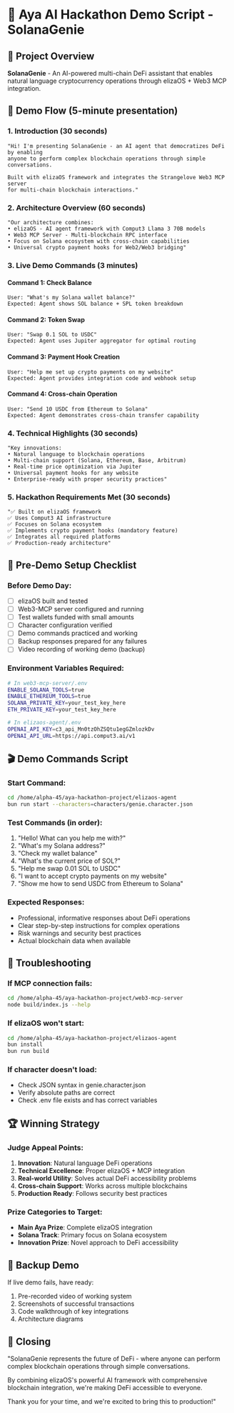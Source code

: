 # 🎯 Aya AI Hackathon Demo Script - SolanaGenie

## 🚀 Project Overview
**SolanaGenie** - An AI-powered multi-chain DeFi assistant that enables natural language cryptocurrency operations through elizaOS + Web3 MCP integration.

## 🎥 Demo Flow (5-minute presentation)

### 1. Introduction (30 seconds)
```
"Hi! I'm presenting SolanaGenie - an AI agent that democratizes DeFi by enabling 
anyone to perform complex blockchain operations through simple conversations.

Built with elizaOS framework and integrates the Strangelove Web3 MCP server 
for multi-chain blockchain interactions."
```

### 2. Architecture Overview (60 seconds)
```
"Our architecture combines:
• elizaOS - AI agent framework with Comput3 Llama 3 70B models
• Web3 MCP Server - Multi-blockchain RPC interface
• Focus on Solana ecosystem with cross-chain capabilities
• Universal crypto payment hooks for Web2/Web3 bridging"
```

### 3. Live Demo Commands (3 minutes)

#### Command 1: Check Balance
```
User: "What's my Solana wallet balance?"
Expected: Agent shows SOL balance + SPL token breakdown
```

#### Command 2: Token Swap
```
User: "Swap 0.1 SOL to USDC"
Expected: Agent uses Jupiter aggregator for optimal routing
```

#### Command 3: Payment Hook Creation
```
User: "Help me set up crypto payments on my website"
Expected: Agent provides integration code and webhook setup
```

#### Command 4: Cross-chain Operation
```
User: "Send 10 USDC from Ethereum to Solana"
Expected: Agent demonstrates cross-chain transfer capability
```

### 4. Technical Highlights (30 seconds)
```
"Key innovations:
• Natural language to blockchain operations
• Multi-chain support (Solana, Ethereum, Base, Arbitrum)
• Real-time price optimization via Jupiter
• Universal payment hooks for any website
• Enterprise-ready with proper security practices"
```

### 5. Hackathon Requirements Met (30 seconds)
```
"✅ Built on elizaOS framework
✅ Uses Comput3 AI infrastructure  
✅ Focuses on Solana ecosystem
✅ Implements crypto payment hooks (mandatory feature)
✅ Integrates all required platforms
✅ Production-ready architecture"
```

## 🔧 Pre-Demo Setup Checklist

### Before Demo Day:
- [ ] elizaOS built and tested
- [ ] Web3-MCP server configured and running
- [ ] Test wallets funded with small amounts
- [ ] Character configuration verified
- [ ] Demo commands practiced and working
- [ ] Backup responses prepared for any failures
- [ ] Video recording of working demo (backup)

### Environment Variables Required:
```bash
# In web3-mcp-server/.env
ENABLE_SOLANA_TOOLS=true
ENABLE_ETHEREUM_TOOLS=true
SOLANA_PRIVATE_KEY=your_test_key_here
ETH_PRIVATE_KEY=your_test_key_here

# In elizaos-agent/.env  
OPENAI_API_KEY=c3_api_Mn0tzOhZSQtu1egGZmlozkDv
OPENAI_API_URL=https://api.comput3.ai/v1
```

## 🎬 Demo Commands Script

### Start Command:
```bash
cd /home/alpha-45/aya-hackathon-project/elizaos-agent
bun run start --characters=characters/genie.character.json
```

### Test Commands (in order):
1. "Hello! What can you help me with?"
2. "What's my Solana address?"
3. "Check my wallet balance"
4. "What's the current price of SOL?"
5. "Help me swap 0.01 SOL to USDC"
6. "I want to accept crypto payments on my website"
7. "Show me how to send USDC from Ethereum to Solana"

### Expected Responses:
- Professional, informative responses about DeFi operations
- Clear step-by-step instructions for complex operations
- Risk warnings and security best practices
- Actual blockchain data when available

## 🚨 Troubleshooting

### If MCP connection fails:
```bash
cd /home/alpha-45/aya-hackathon-project/web3-mcp-server
node build/index.js --help
```

### If elizaOS won't start:
```bash
cd /home/alpha-45/aya-hackathon-project/elizaos-agent
bun install
bun run build
```

### If character doesn't load:
- Check JSON syntax in genie.character.json
- Verify absolute paths are correct
- Check .env file exists and has correct variables

## 🏆 Winning Strategy

### Judge Appeal Points:
1. **Innovation**: Natural language DeFi operations
2. **Technical Excellence**: Proper elizaOS + MCP integration  
3. **Real-world Utility**: Solves actual DeFi accessibility problems
4. **Cross-chain Support**: Works across multiple blockchains
5. **Production Ready**: Follows security best practices

### Prize Categories to Target:
- **Main Aya Prize**: Complete elizaOS integration
- **Solana Track**: Primary focus on Solana ecosystem
- **Innovation Prize**: Novel approach to DeFi accessibility

## 📱 Backup Demo

If live demo fails, have ready:
1. Pre-recorded video of working system
2. Screenshots of successful transactions
3. Code walkthrough of key integrations
4. Architecture diagrams

## 🎉 Closing

"SolanaGenie represents the future of DeFi - where anyone can perform 
complex blockchain operations through simple conversations. 

By combining elizaOS's powerful AI framework with comprehensive 
blockchain integration, we're making DeFi accessible to everyone.

Thank you for your time, and we're excited to bring this to production!"

